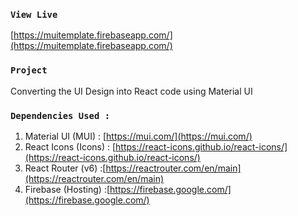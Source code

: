 ### `View Live`

 [https://muitemplate.firebaseapp.com/](https://muitemplate.firebaseapp.com/)

### `Project`

Converting the UI Design into React code using Material UI

### `Dependencies Used :`

1. Material UI (MUI) : [https://mui.com/](https://mui.com/)
2. React Icons (Icons) :  [https://react-icons.github.io/react-icons/](https://react-icons.github.io/react-icons/)
3. React Router (v6) :[https://reactrouter.com/en/main](https://reactrouter.com/en/main)
4. Firebase (Hosting) :[https://firebase.google.com/](https://firebase.google.com/)

